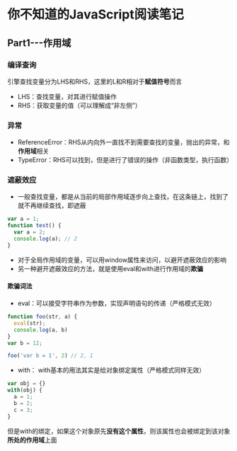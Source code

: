 # 你不知道的JavaScript阅读笔记

## Part1---作用域
### 编译查询
引擎查找变量分为LHS和RHS，这里的L和R相对于**赋值符号**而言
- LHS：查找变量，对其进行赋值操作
- RHS：获取变量的值（可以理解成“非左侧”）

### 异常
- ReferenceError：RHS从内向外一直找不到需要查找的变量，抛出的异常，和**作用域**相关
- TypeError：RHS可以找到，但是进行了错误的操作（非函数类型，执行函数） 

### 遮蔽效应
- 一般查找变量，都是从当前的局部作用域逐步向上查找，在这条链上，找到了就不再继续查找，即遮蔽
```js
var a = 1;
function test() {
  var a = 2;
  console.log(a); // 2
}
```
- 对于全局作用域的变量，可以用window属性来访问，以避开遮蔽效应的影响
- 另一种避开遮蔽效应的方法，就是使用eval和with进行作用域的**欺骗**

#### 欺骗词法
- eval：可以接受字符串作为参数，实现声明语句的传递（严格模式无效）
```js
function foo(str, a) {
  eval(str);
  console.log(a, b)
}
var b = 12;

foo('var b = 1', 2) // 2, 1
```

- with：
with基本的用法其实是给对象绑定属性（严格模式同样无效）
```js
var obj = {}
with(obj) {
  a = 1;
  b = 2;
  c = 3;
}
```
但是with的绑定，如果这个对象原先**没有这个属性**，则该属性也会被绑定到该对象**所处的作用域**上面
